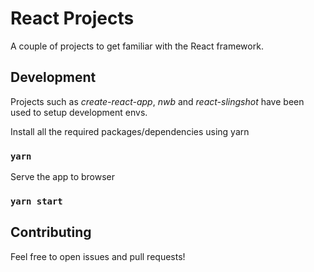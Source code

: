 # React Projects

A couple of projects to get familiar with the React framework.






## Development

Projects such as _create-react-app_, _nwb_ and _react-slingshot_ have been used to setup development envs.

Install all the required packages/dependencies using yarn

### `yarn`

Serve the app to browser

### `yarn start`




## Contributing

Feel free to open issues and pull requests!
